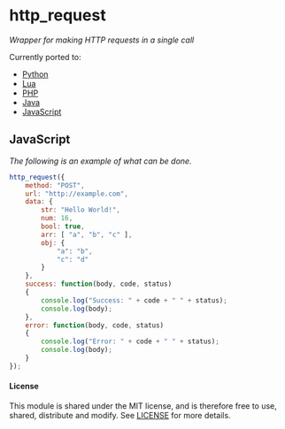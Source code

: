 # http_request

*Wrapper for making HTTP requests in a single call*

Currently ported to:

- [Python](https://github.com/MrVallentin/http_request/tree/master/python)
- [Lua](https://github.com/MrVallentin/http_request/tree/master/lua)
- [PHP](https://github.com/MrVallentin/http_request/tree/master/php)
- [Java](https://github.com/MrVallentin/http_request/tree/master/java)
- [JavaScript](https://github.com/MrVallentin/http_request/tree/master/javascript)


## JavaScript

*The following is an example of what can be done.*

```js
http_request({
	method: "POST",
	url: "http://example.com",
	data: {
		str: "Hello World!",
		num: 16,
		bool: true,
		arr: [ "a", "b", "c" ],
		obj: {
			"a": "b",
			"c": "d"
		}
	},
	success: function(body, code, status)
	{
		console.log("Success: " + code + " " + status);
		console.log(body);
	},
	error: function(body, code, status)
	{
		console.log("Error: " + code + " " + status);
		console.log(body);
	}
});
```


#### License

This module is shared under the MIT license, and is therefore free to use, shared, distribute and modify.
See [LICENSE](https://github.com/MrVallentin/http_request/blob/master/LICENSE) for more details.


[http_request]: https://github.com/MrVallentin/http_request
